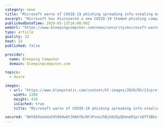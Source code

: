 ```yaml
---
category: news
title: "Microsoft warns of COVID-19 phishing spreading info-stealing malware"
excerpt: "Microsoft has discovered a new COVID-19 themed phishing campaign using economic concerns to target businesses with the LokiBot information-stealing Trojan."
publishedDateTime: 2020-05-13T16:00:00Z
webUrl: "https://www.bleepingcomputer.com/news/security/microsoft-warns-of-covid-19-phishing-spreading-info-stealing-malware/"
type: article
quality: 32
heat: 32
published: false

provider:
  name: Bleeping Computer
  domain: bleepingcomputer.com

topics:
  - Azure

images:
  - url: "https://www.bleepstatic.com/content/hl-images/2020/05/13/protect-detect-respond.jpg"
    width: 1280
    height: 439
    isCached: true
    title: "Microsoft warns of COVID-19 phishing spreading info-stealing malware"

secured: "QHY603oUwVwI9S9O4wQt3hKbfQcNYJPseaJhBjG02DyQEmneD1przQfYIBbsf5FFzTTAt26NdoOPQXk8g0HDwKYt9mPV4g4suhzYddkdnr/LbCj6W6Rahy3W//YutK6SqDQGSBaNKWaPbsGrkBqpKZpdSoSG/Wvmgjlwn+aYsFJ96f6hTq0BE1pnu90xppn+z/rPPW8Uj1sHDQCAwerk168bGrjJEljmvPMAOCwg4PigICsLSOTqCJa5Nd7TCTvbNJMNPdFZDNWLNXhIBetP5blq/iHI5vXRUDjP56jZx6oFQZRu0nNBrFMBfeRA9Sht;0bf+rzvloJq8oSO6El1q1g=="
---
```


